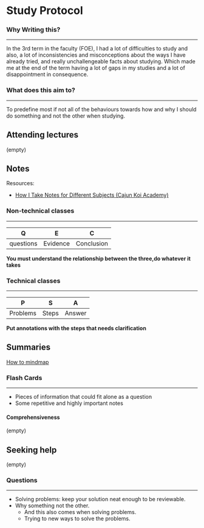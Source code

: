 # Study Protocol

### Why Writing this?
_______________________
In the 3rd term in the faculty (FOE), I had a lot of difficulties to study and also, a lot of inconsistencies and misconceptions about the ways I have already tried, and really unchallengeable facts about studying.
Which made me at the end of the term having a lot of gaps in my studies and a lot of disappointment in consequence.

### What does this aim to?
____________________________
To predefine most if not all of the behaviours towards how and why I should do something and not the other when studying.

## Attending lectures
(empty)

## Notes
Resources:
* [How I Take Notes for Different Subjects (Cajun Koi Academy)](https://www.youtube.com/watch?v=uH2-I43kA7I)

### Non-technical classes
_________________________
| Q | E | C |
|---|---|---|
| questions | Evidence | Conclusion |

**You must understand the relationship between the three,do whatever it takes**

### Technical classes
_____________________
| P | S | A |
|---|---|---|
| Problems | Steps | Answer |

**Put annotations with the steps that needs clarification**

## Summaries
[How to mindmap](<./mindmapping.md>)

### Flash Cards
_______________
* Pieces of information that could fit alone as a question
* Some repetitive and highly important notes

#### Comprehensiveness
(empty)

## Seeking help
(empty)

### Questions
_____________
* Solving problems: keep your solution neat enough to be reviewable.
* Why something not the other.
    * And this also comes when solving problems.
    * Trying to new ways to solve the problems.

